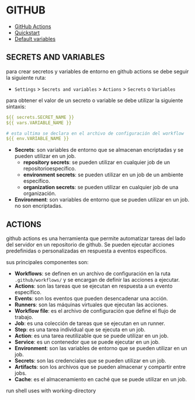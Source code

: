 # GITHUB

- [GitHub Actions](https://docs.github.com/es/actions)
- [Quickstart](https://docs.github.com/es/actions/quickstart)
- [Default variables](https://docs.github.com/es/actions/learn-github-actions/variables)

## **SECRETS AND VARIABLES**

para crear secretos y variables de entorno en github actions se debe seguir la siguiente ruta:

- `Settings` > `Secrets and variables` > `Actions` > `Secrets` o `Variables`

para obtener el valor de un secreto o variable se debe utilizar la siguiente sintaxis:

```yaml
${{ secrets.SECRET_NAME }}
${{ vars.VARIABLE_NAME }}

# esta ultima se declara en el archivo de configuración del workflow
${{ env.VARIABLE_NAME }}
```

- **Secrets**: son variables de entorno que se almacenan encriptadas y se pueden utilizar en un job.
  - **repository secrets**: se pueden utilizar en cualquier job de un repositorioespecífico.
  - **environment secrets**: se pueden utilizar en un job de un ambiente específico.
  - **organization secrets**: se pueden utilizar en cualquier job de una organización.
- **Environment**: son variables de entorno que se pueden utilizar en un job. no son encriptadas.

## ACTIONS

github actions es una herramienta que permite automatizar tareas del lado del servidor en un repositorio de github. Se pueden ejecutar acciones predefinidas o personalizadas en respuesta a eventos específicos.

sus principales componentes son:

- **Workflows**: se definen en un archivo de configuración en la ruta `.github/workflows/` y se encargan de definir las acciones a ejecutar.
- **Actions**: son las tareas que se ejecutan en respuesta a un evento específico.
- **Events**: son los eventos que pueden desencadenar una acción.
- **Runners**: son las máquinas virtuales que ejecutan las acciones.
- **Workflow file**: es el archivo de configuración que define el flujo de trabajo.
- **Job**: es una colección de tareas que se ejecutan en un runner.
- **Step**: es una tarea individual que se ejecuta en un job.
- **Action**: es una tarea reutilizable que se puede utilizar en un job.
- **Service**: es un contenedor que se puede ejecutar en un job.
- **Environment**: son las variables de entorno que se pueden utilizar en un job.
- **Secrets**: son las credenciales que se pueden utilizar en un job.
- **Artifacts**: son los archivos que se pueden almacenar y compartir entre jobs.
- **Cache**: es el almacenamiento en caché que se puede utilizar en un job.

run shell uses with working-directory

